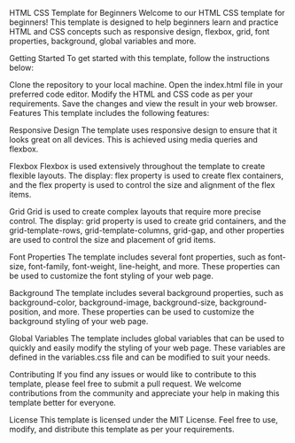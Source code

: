HTML CSS Template for Beginners
Welcome to our HTML CSS template for beginners! This template is designed to help beginners learn and practice HTML and CSS concepts such as responsive design, flexbox, grid, font properties, background, global variables and more.

Getting Started
To get started with this template, follow the instructions below:

Clone the repository to your local machine.
Open the index.html file in your preferred code editor.
Modify the HTML and CSS code as per your requirements.
Save the changes and view the result in your web browser.
Features
This template includes the following features:

Responsive Design
The template uses responsive design to ensure that it looks great on all devices. This is achieved using media queries and flexbox.

Flexbox
Flexbox is used extensively throughout the template to create flexible layouts. The display: flex property is used to create flex containers, and the flex property is used to control the size and alignment of the flex items.

Grid
Grid is used to create complex layouts that require more precise control. The display: grid property is used to create grid containers, and the grid-template-rows, grid-template-columns, grid-gap, and other properties are used to control the size and placement of grid items.

Font Properties
The template includes several font properties, such as font-size, font-family, font-weight, line-height, and more. These properties can be used to customize the font styling of your web page.

Background
The template includes several background properties, such as background-color, background-image, background-size, background-position, and more. These properties can be used to customize the background styling of your web page.

Global Variables
The template includes global variables that can be used to quickly and easily modify the styling of your web page. These variables are defined in the variables.css file and can be modified to suit your needs.

Contributing
If you find any issues or would like to contribute to this template, please feel free to submit a pull request. We welcome contributions from the community and appreciate your help in making this template better for everyone.

License
This template is licensed under the MIT License. Feel free to use, modify, and distribute this template as per your requirements.
